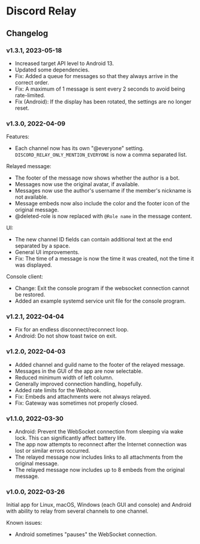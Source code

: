 # Discord Relay
## Changelog

### v1.3.1, 2023-05-18

- Increased target API level to Android 13.
- Updated some dependencies. 
- Fix: Added a queue for messages so that they always arrive in the correct order.
- Fix: A maximum of 1 message is sent every 2 seconds to avoid being rate-limited.
- Fix (Android): If the display has been rotated, the settings are no longer reset.

### v1.3.0, 2022-04-09

Features:
- Each channel now has its own "@everyone" setting. `DISCORD_RELAY_ONLY_MENTION_EVERYONE` is now a 
  comma separated list.

Relayed message:
- The footer of the message now shows whether the author is a bot.
- Messages now use the original avatar, if available.
- Messages now use the author's username if the member's nickname is not available.
- Message embeds now also include the color and the footer icon of the original message.
- @deleted-role is now replaced with `@Role name` in the message content.

UI:
- The new channel ID fields can contain additional text at the end separated by a space.
- General UI improvements.
- Fix: The time of a message is now the time it was created, not the time it was displayed.

Console client:
- Change: Exit the console program if the websocket connection cannot be restored.
- Added an example systemd service unit file for the console program.

### v1.2.1, 2022-04-04

- Fix for an endless disconnect/reconnect loop.
- Android: Do not show toast twice on exit.

### v1.2.0, 2022-04-03

- Added channel and guild name to the footer of the relayed message.
- Messages in the GUI of the app are now selectable.
- Reduced minimum width of left column.
- Generally improved connection handling, hopefully.
- Added rate limits for the Webhook.
- Fix: Embeds and attachments were not always relayed.
- Fix: Gateway was sometimes not properly closed.

### v1.1.0, 2022-03-30

- Android: Prevent the WebSocket connection from sleeping via wake lock. This can significantly affect battery life.
- The app now attempts to reconnect after the Internet connection was lost or similar errors occurred.
- The relayed message now includes links to all attachments from the original message.
- The relayed message now includes up to 8 embeds from the original message.

### v1.0.0, 2022-03-26

Initial app for Linux, macOS, Windows (each GUI and console) and Android with ability to relay from several
channels to one channel.

Known issues:
- Android sometimes "pauses" the WebSocket connection.
